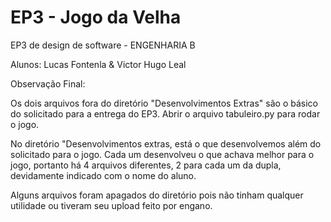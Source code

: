 # EP3 - Jogo da Velha

EP3 de design de software - ENGENHARIA B

Alunos: Lucas Fontenla & Victor Hugo Leal

Observação Final:

Os dois arquivos fora do diretório "Desenvolvimentos Extras" são o básico do solicitado para a entrega do EP3. Abrir o arquivo tabuleiro.py para rodar o jogo.

No diretório "Desenvolvimentos extras, está o que desenvolvemos além do solicitado para o jogo. Cada um desenvolveu o que achava melhor para o jogo, portanto há 4 arquivos diferentes, 2 para cada um da dupla, devidamente indicado com o nome do aluno.

Alguns arquivos foram apagados do diretório pois não tinham qualquer utilidade ou tiveram seu upload feito por engano.
